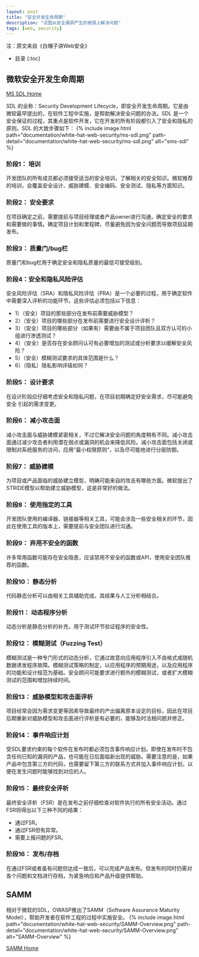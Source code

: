 ```yaml
---
layout: post
title: "安全开发生命周期"
description: "试图从安全漏洞产生的根源上解决问题"
tags: [web, security]
---
```

注：原文来自《白帽子讲Web安全》

* 目录
{:toc}

## 微软安全开发生命周期
[MS SDL Home](https://www.microsoft.com/en-us/sdl/default.aspx)

SDL 的全称：Security Development Lifecycle，即安全开发生命周期。它是由微软最早提出的，在软件工程中实施，是帮助解决安全问题的办法。SDL 是一个安全保证的过程，其重点是软件开发，它在开发的所有阶段都引入了安全和隐私的原则。SDL 的大致步骤如下：
{% include image.html path="documentation/white-hat-web-security/ms-sdl.png" path-detail="documentation/white-hat-web-security/ms-sdl.png" alt="sms-sdl" %}

### 阶段1： 培训
开发团队的所有成员都必须接受适当的安全培训，了解相关的安全知识。微软推荐的培训，会覆盖安全设计、威胁建模、安全编码、安全测试、隐私等方面知识。

### 阶段2： 安全要求
在项目确定之前，需要提前与项目经理或者产品owner进行沟通，确定安全的要求和需要做的事情。确定项目计划和里程碑，尽量避免因为安全问题而导致项目延期发布。

### 阶段3： 质量门/bug栏
质量门和bug栏用于确定安全和隐私质量的最低可接受级别。

### 阶段4：安全和隐私风险评估
安全风险评估（SRA）和隐私风险评估（PRA）是一个必要的过程，用于确定软件中需要深入评析的功能环节。这些评估必须包括以下信息：
* 1）（安全）项目的那些部分在发布前需要威胁模型？
* 2）（安全）项目的哪些部分在发布前需要进行安全设计评析？
* 3）（安全）项目的哪些部分（如果有）需要由不属于项目团队且双方认可的小组进行渗透测试？
* 4）（安全）是否存在安全顾问认可有必要增加的测试或分析要求以缓解安全风险？
* 5）（安全）模糊测试要求的具体范围是什么？
* 6）（隐私）隐私影响评级如何？

### 阶段5： 设计要求
在设计阶段应仔细考虑安全和隐私问题，在项目初期确定好安全需求，尽可能避免安全 引起的需求变更。

### 阶段6： 减小攻击面
减小攻击面与威胁建模紧密相关，不过它解决安全问题的角度稍有不同。减小攻击面通过减少攻击者利用潜在弱点或漏洞的机会来降低风险。减小攻击面包括关闭或限制对系统服务的访问，应用”最小权限原则“，以及尽可能地进行分层防御。

### 阶段7： 威胁建模
为项目或产品面临的威胁建立模型，明确可能来自的攻击有哪些方面。微软提出了STRIDE模型以帮助建立威胁模型，这是非常好的做法。

### 阶段8： 使用指定的工具
开发团队使用的编译器、链接器等相关工具，可能会涉及一些安全相关的环节，因此在使用工具的版本上，需要提前与安全团队进行沟通。

### 阶段9： 弃用不安全的函数
许多常用函数可能存在安全隐患，应该禁用不安全的函数或API，使用安全团队推荐的函数。

### 阶段10： 静态分析
代码静态分析可以由相关工具辅助完成，其结果与人工分析相结合。

### 阶段11： 动态程序分析
动态分析是静态分析的补充，用于测试环节验证程序的安全性。

### 阶段12： 模糊测试（Fuzzing Test）
模糊测试是一种专门形式的动态分析，它通过故意向应用程序引入不良格式或随机数据诱发程序故障。模糊测试策略的制定，以应用程序的预期用途，以及应用程序的功能和设计规范为基础。安全顾问可能要求进行额外的模糊测试，或者扩大模糊测试的范围和增加持续时间。

### 阶段13： 威胁模型和攻击面评析
项目经常会因为需求变更等因素导致最终的产出偏离原本设定的目标，因此在项目后期重新对威胁模型和攻击面进行评析是有必要的，能够及时法相问题并修正。

### 阶段14： 事件响应计划
受SDL要求约束的每个软件在发布时都必须包含事件响应计划。即使在发布时不包含任何已知的漏洞的产品，也可能在日后面临新出现的威胁。需要注意的是，如果产品中包含第三方的代码，也需要留下第三方的联系方式并加入事件响应计划，以便在发生问题时能够找到对应的人。

### 阶段15： 最终安全评析
最终安全评析（FSR）是在发布之前仔细检查对软件执行的所有安全活动。通过FSR将得出以下三种不同的结果：
* 通过FSR。
* 通过FSR但有异常。
* 需要上报问题的FSR。

### 阶段16： 发布/存档
在通过FSR或者虽有问题但达成一致后，可以完成产品发布。但发布的同时仍需对各个问题和文档进行存档，为紧急响应和产品升级提供帮助。

## SAMM
相对于微软的SDL，OWASP推出了SAMM（Software Assurance Maturity Model），帮助开发者在软件工程的过程中实施安全。
{% include image.html path="documentation/white-hat-web-security/SAMM-Overview.png" path-detail="documentation/white-hat-web-security/SAMM-Overview.png" alt="SAMM-Overview" %}

[SAMM Home](http://www.opensamm.org/)

















